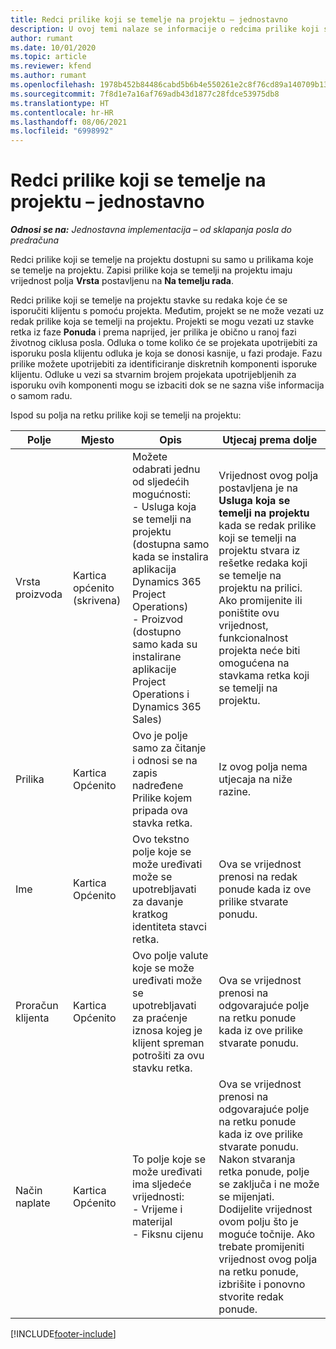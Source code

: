 ```yaml
---
title: Redci prilike koji se temelje na projektu – jednostavno
description: U ovoj temi nalaze se informacije o redcima prilike koji se temelje na projektu. (Pro)
author: rumant
ms.date: 10/01/2020
ms.topic: article
ms.reviewer: kfend
ms.author: rumant
ms.openlocfilehash: 1978b452b84486cabd5b6b4e550261e2c8f76cd89a140709b137ac184c8967c1
ms.sourcegitcommit: 7f8d1e7a16af769adb43d1877c28fdce53975db8
ms.translationtype: HT
ms.contentlocale: hr-HR
ms.lasthandoff: 08/06/2021
ms.locfileid: "6998992"
---
```

# <a name="project-based-opportunity-lines---lite"></a>Redci prilike koji se temelje na projektu – jednostavno

_**Odnosi se na:** Jednostavna implementacija – od sklapanja posla do predračuna_

Redci prilike koji se temelje na projektu dostupni su samo u prilikama koje se temelje na projektu. Zapisi prilike koja se temelji na projektu imaju vrijednost polja **Vrsta** postavljenu na **Na temelju rada**.

Redci prilike koji se temelje na projektu stavke su redaka koje će se isporučiti klijentu s pomoću projekta. Međutim, projekt se ne može vezati uz redak prilike koja se temelji na projektu. Projekti se mogu vezati uz stavke retka iz faze **Ponuda** i prema naprijed, jer prilika je obično u ranoj fazi životnog ciklusa posla. Odluka o tome koliko će se projekata upotrijebiti za isporuku posla klijentu odluka je koja se donosi kasnije, u fazi prodaje. Fazu prilike možete upotrijebiti za identificiranje diskretnih komponenti isporuke klijentu. Odluke u vezi sa stvarnim brojem projekata upotrijebljenih za isporuku ovih komponenti mogu se izbaciti dok se ne sazna više informacija o samom radu.

Ispod su polja na retku prilike koji se temelji na projektu:

| **Polje** | **Mjesto** | **Opis** | **Utjecaj prema dolje** |
| --- | --- | --- | --- |
| Vrsta proizvoda | Kartica općenito (skrivena) | Možete odabrati jednu od sljedećih mogućnosti:</br>- Usluga koja se temelji na projektu (dostupna samo kada se instalira aplikacija Dynamics 365 Project Operations)</br>- Proizvod (dostupno samo kada su instalirane aplikacije Project Operations i Dynamics 365 Sales) | Vrijednost ovog polja postavljena je na **Usluga koja se temelji na projektu** kada se redak prilike koji se temelji na projektu stvara iz rešetke redaka koji se temelje na projektu na prilici. <br> Ako promijenite ili poništite ovu vrijednost, funkcionalnost projekta neće biti omogućena na stavkama retka koji se temelji na projektu. |
| Prilika | Kartica Općenito | Ovo je polje samo za čitanje i odnosi se na zapis nadređene Prilike kojem pripada ova stavka retka. | Iz ovog polja nema utjecaja na niže razine. |
| Ime | Kartica Općenito | Ovo tekstno polje koje se može uređivati može se upotrebljavati za davanje kratkog identiteta stavci retka. | Ova se vrijednost prenosi na redak ponude kada iz ove prilike stvarate ponudu. |
| Proračun klijenta | Kartica Općenito | Ovo polje valute koje se može uređivati može se upotrebljavati za praćenje iznosa kojeg je klijent spreman potrošiti za ovu stavku retka. | Ova se vrijednost prenosi na odgovarajuće polje na retku ponude kada iz ove prilike stvarate ponudu. |
| Način naplate | Kartica Općenito | To polje koje se može uređivati ima sljedeće vrijednosti:</br>- Vrijeme i materijal</br>- Fiksnu cijenu | Ova se vrijednost prenosi na odgovarajuće polje na retku ponude kada iz ove prilike stvarate ponudu. Nakon stvaranja retka ponude, polje se zaključa i ne može se mijenjati. Dodijelite vrijednost ovom polju što je moguće točnije. Ako trebate promijeniti vrijednost ovog polja na retku ponude, izbrišite i ponovno stvorite redak ponude. |


[!INCLUDE[footer-include](../../includes/footer-banner.md)]